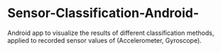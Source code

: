 # Sensor-Classification-Android-
Android app to visualize the results of different classification methods, applied to recorded sensor values of (Accelerometer, Gyroscope). 

